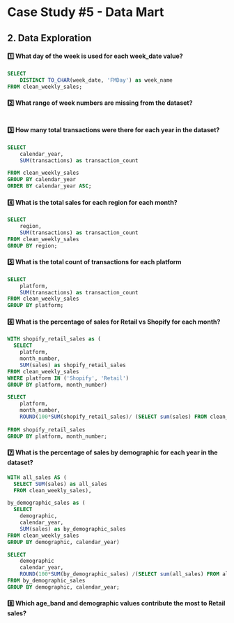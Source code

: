 # Case Study #5 - Data Mart
## 2. Data Exploration

#### 1️⃣ What day of the week is used for each week_date value?
```sql
SELECT 
    DISTINCT TO_CHAR(week_date, 'FMDay') as week_name
FROM clean_weekly_sales;
```

#### 2️⃣ What range of week numbers are missing from the dataset?
```sql

```

#### 3️⃣ How many total transactions were there for each year in the dataset?
```sql
SELECT 
	calendar_year,
    SUM(transactions) as transaction_count

FROM clean_weekly_sales
GROUP BY calendar_year
ORDER BY calendar_year ASC;
```
#### 4️⃣ What is the total sales for each region for each month?
```sql
SELECT 
	region,
    SUM(transactions) as transaction_count
FROM clean_weekly_sales
GROUP BY region;
```

#### 5️⃣ What is the total count of transactions for each platform
```sql
SELECT 
	platform,
    SUM(transactions) as transaction_count
FROM clean_weekly_sales
GROUP BY platform;
```

#### 6️⃣ What is the percentage of sales for Retail vs Shopify for each month?
```sql
WITH shopify_retail_sales as (
  SELECT 
	platform,
    month_number,
    SUM(sales) as shopify_retail_sales
FROM clean_weekly_sales
WHERE platform IN ('Shopify', 'Retail')
GROUP BY platform, month_number)

SELECT 
	platform,
	month_number,
	ROUND(100*SUM(shopify_retail_sales)/ (SELECT sum(sales) FROM clean_weekly_sales), 2)
    
FROM shopify_retail_sales
GROUP BY platform, month_number;
```

#### 7️⃣ What is the percentage of sales by demographic for each year in the dataset?
```sql
WITH all_sales AS (
  SELECT SUM(sales) as all_sales
  FROM clean_weekly_sales),

by_demographic_sales as (
  SELECT 
	demographic,
    calendar_year,
    SUM(sales) as by_demographic_sales 
FROM clean_weekly_sales
GROUP BY demographic, calendar_year)

SELECT 
	demographic
    calendar_year,
    ROUND(100*SUM(by_demographic_sales) /(SELECT sum(all_sales) FROM all_sales), 2) as percentage
FROM by_demographic_sales
GROUP BY demographic, calendar_year;
```

#### 8️⃣ Which age_band and demographic values contribute the most to Retail sales?
